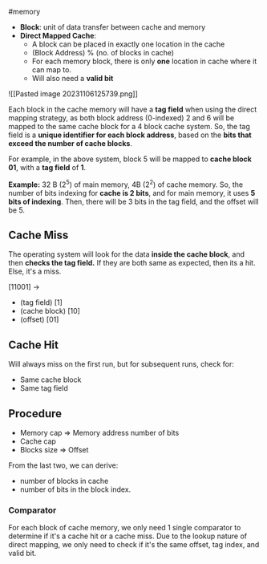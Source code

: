 #memory 

- **Block**: unit of data transfer between cache and memory
- **Direct Mapped Cache**: 
	- A block can be placed in exactly one location in the cache
	- (Block Address) % (no. of blocks in cache)
	- For each memory block, there is only **one** location in cache where it can map to.
	- Will also need a **valid bit**

![[Pasted image 20231106125739.png]]

Each block in the cache memory will have a **tag field** when using the direct mapping strategy, as both block address (0-indexed) 2 and 6 will be mapped to the same cache block for a 4 block cache system. So, the tag field is a **unique identifier for each block address**, based on the **bits that exceed the number of cache blocks**.

For example, in the above system, block 5 will be mapped to **cache block 01**, with a **tag field** of **1**.

**Example:** 
32 B ($2^5$) of main memory, 4B ($2^2$) of cache memory. 
So, the number of bits indexing for **cache is 2 bits**, and for main memory, it uses **5 bits of indexing**. Then, there will be 3 bits in the tag field, and the offset will be 5. 
## Cache Miss
The operating system will look for the data **inside the cache block**, and then **checks the tag field.** If they are both same as expected, then its a hit. Else, it's a miss.

[11001] -> 
- (tag field) [1]
- (cache block) [10]
- (offset) [01]
## Cache Hit
Will always miss on the first run, but for subsequent runs, check for: 
- Same cache block
- Same tag field
## Procedure
- Memory cap $\Rightarrow$ Memory address number of bits
- Cache cap
- Blocks size $\Rightarrow$ Offset

From the last two, we can derive: 
- number of blocks in cache
- number of bits in the block index.
### Comparator
For each block of cache memory, we only need 1 single comparator to determine if it's a cache hit or a cache miss. Due to the lookup nature of direct mapping, we only need to check if it's the same offset, tag index, and valid bit.
